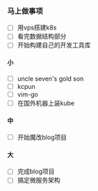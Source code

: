 ### 马上做事项
- [ ] 用vps搭建k8s
- [ ] 看完数据结构部分
- [ ] 开始构建自己的开发工具库

#### 小
- [ ] uncle seven's gold son
- [ ] kcpun
- [ ] vim-go
- [ ] 在国外机器上装kube

#### 中
- [ ] 开始魔改blog项目

#### 大
- [ ] 完成blog项目
- [ ] 搞定微服务架构
